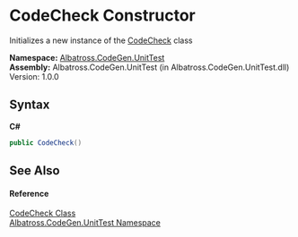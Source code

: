 # CodeCheck Constructor 
 

Initializes a new instance of the <a href="5D413278.md">CodeCheck</a> class

**Namespace:**&nbsp;<a href="56BAD780.md">Albatross.CodeGen.UnitTest</a><br />**Assembly:**&nbsp;Albatross.CodeGen.UnitTest (in Albatross.CodeGen.UnitTest.dll) Version: 1.0.0

## Syntax

**C#**<br />
``` C#
public CodeCheck()
```


## See Also


#### Reference
<a href="5D413278.md">CodeCheck Class</a><br /><a href="56BAD780.md">Albatross.CodeGen.UnitTest Namespace</a><br />